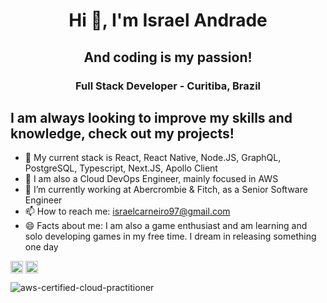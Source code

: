 <h1 align="center">Hi 👋, I'm Israel Andrade</h1>
<h2 align="center">And coding is my passion!</h2>
<h3 align="center">Full Stack Developer - Curitiba, Brazil</h3>

## I am always looking to improve my skills and knowledge, check out my projects!

- 🌱 My current stack is React, React Native, Node.JS, GraphQL, PostgreSQL, Typescript, Next.JS, Apollo Client
- 🚀 I am also a Cloud DevOps Engineer, mainly focused in AWS
- 🔭 I’m currently working at Abercrombie & Fitch, as a Senior Software Engineer
- 📫 How to reach me: israelcarneiro97@gmail.com
- 😄 Facts about me: I am also a game enthusiast and am learning and solo developing games in my free time. I dream in releasing something one day

<a href="https://www.linkedin.com/in/devisraelandrade/" target="blank"><img align="center" src="https://cdn.jsdelivr.net/npm/simple-icons@3.0.1/icons/linkedin.svg" alt="https://www.linkedin.com/in/devisraelandrade/" height="20" width="20" /></a>
<a href="https://instagram.com/izzyandrade.dev" target="blank"><img align="center" src="https://cdn.jsdelivr.net/npm/simple-icons@3.0.1/icons/instagram.svg" alt="izzyandrade" height="20" width="20" /></a>

![aws-certified-cloud-practitioner](https://user-images.githubusercontent.com/33944736/172074211-17819702-bf96-4dee-863a-cddf4f3fb1d0.png)
